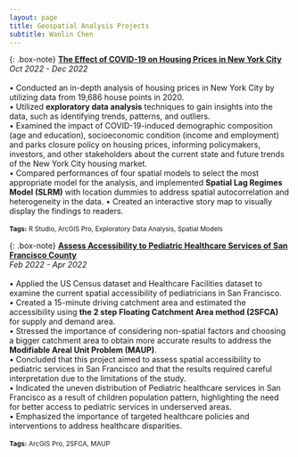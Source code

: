```yaml
---
layout: page
title: Geospatial Analysis Projects
subtitle: Wanlin Chen
---
```

  
{: .box-note}
**[The Effect of COVID-19 on Housing Prices in New York City](https://storymaps.arcgis.com/stories/8ae61f1122aa46c1b210ec9923f5656b)**  
*Oct 2022 - Dec 2022*
<br>
<br>
• Conducted an in-depth analysis of housing prices in New York City by utilizing data from 19,686 house points in 2020.  
• Utilized **exploratory data analysis** techniques to gain insights into the data, such as identifying trends, patterns, and outliers.  
• Examined the impact of COVID-19-induced demographic composition (age and education), socioeconomic condition (income and employment) and parks closure policy on housing prices, informing policymakers, investors, and other stakeholders about the current state and future trends of the New York City housing market.  
• Compared performances of four spatial models to select the most appropriate model for the analysis, and implemented **Spatial Lag Regimes Model (SLRM)** with location dummies to address spatial autocorrelation and heterogeneity in the data.
• Created an interactive story map to visually display the findings to readers.
<br>
<br>
<small>**Tags:** R Studio, ArcGIS Pro, Exploratory Data Analysis, Spatial Models</small>  
    
    
  
{: .box-note}
**[Assess Accessibility to Pediatric Healthcare Services of San Francisco County](https://markdowntutorial.com/)**    
*Feb 2022 - Apr 2022*
<br>
<br>
• Applied the US Census dataset and Healthcare Facilities dataset to examine the current spatial accessibility of pediatricians in San Francisco.  
• Created a 15-minute driving catchment area and estimated the accessibility using **the 2 step Floating Catchment Area method (2SFCA)** for supply and demand area.  
• Stressed the importance of considering non-spatial factors and choosing a bigger catchment area to obtain more accurate results to address the **Modifiable Areal Unit Problem (MAUP)**.  
• Concluded that this project aimed to assess spatial accessibility to pediatric services in San Francisco and that the results required careful interpretation due to the limitations of the study.  
• Indicated the uneven distribution of Pediatric healthcare services in San Francisco as a result of children population pattern, highlighting the need for better access to pediatric services in underserved areas.  
• Emphasized the importance of targeted healthcare policies and interventions to address healthcare disparities.
<br>
<br>
<small>**Tags:** ArcGIS Pro, 2SFCA, MAUP<small>

